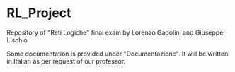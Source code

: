 # RL_Project
Repository of "Reti Logiche" final exam by Lorenzo Gadolini and Giuseppe Lischio

Some documentation is provided under "Documentazione". It will be written in Italian as per request of our professor.
